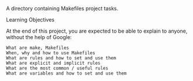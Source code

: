A directory containing Makefiles project tasks.

Learning Objectives

At the end of this project, you are expected to be able to explain to anyone, without the help of Google:

    What are make, Makefiles
    When, why and how to use Makefiles
    What are rules and how to set and use them
    What are explicit and implicit rules
    What are the most common / useful rules
    What are variables and how to set and use them

